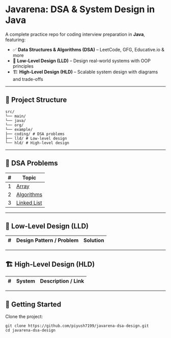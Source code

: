 # Javarena: DSA & System Design in Java

A complete practice repo for coding interview preparation in **Java**, featuring:

- ✅ **Data Structures & Algorithms (DSA)** – LeetCode, GFG, Educative.io & more
- 🧱 **Low-Level Design (LLD)** – Design real-world systems with OOP principles
- 🏗️ **High-Level Design (HLD)** – Scalable system design with diagrams and trade-offs

---

## 📁 Project Structure

```
src/
└── main/
└── java/
└── org/
└── example/
├── coding/ # DSA problems
├── lld/ # Low-level design
└── hld/ # High-level design
```

---

## 📘 DSA Problems

| # | Topic                                                                  | 
|---|------------------------------------------------------------------------|
| 1 | [Array](./src/main/java/org/example/coding/arrays/README.md)           |
| 2 | [Algorithms](./src/main/java/org/example/coding/algorithms/README.md)  |
| 3 | [Linked List](./src/main/java/org/example/coding/linkedList/README.md) |

---

## 🧩 Low-Level Design (LLD)

| # | Design Pattern / Problem | Solution |
|---|--------------------------|----------|

---

## 🏗 High-Level Design (HLD)

| # | System | Description / Link |
|---|--------|--------------------|

---

## 🚀 Getting Started

Clone the project:

```
git clone https://github.com/piyush7199/javarena-dsa-design.git
cd javarena-dsa-design
```